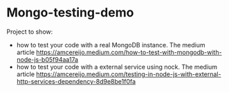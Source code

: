 # Mongo-testing-demo
Project to show:
* how to test your code with a real MongoDB instance. The medium article https://amcereijo.medium.com/how-to-test-with-mongodb-with-node-js-b05f94aa17a
* how to test your code with a external service using nock. The medium article https://amcereijo.medium.com/testing-in-node-js-with-external-http-services-dependency-8d9e8be1f0fa

